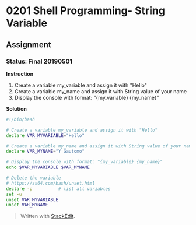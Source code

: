 # 0201 Shell Programming- String Variable
## Assignment
### Status: Final 20190501

**Instruction**

 1. Create a variable my_variable and assign it with "Hello"
 2. Create a variable my_name and assign it with String value of your name
 3. Display the console with format: "{my_variable} {my_name}"

**Solution**

```bash
#!/bin/bash

# Create a variable my_variable and assign it with "Hello"
declare VAR_MYVARIABLE="Hello"

# Create a variable my_name and assign it with String value of your name
declare VAR_MYNAME="Y Gautomo"

# Display the console with format: "{my_variable} {my_name}"
echo $VAR_MYVARIABLE $VAR_MYNAME

# Delete the variable
# https://ss64.com/bash/unset.html
declare -p          # list all variables
set -u
unset VAR_MYVARIABLE
unset VAR_MYNAME
```

> Written with [StackEdit](https://stackedit.io/).